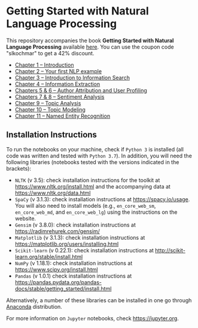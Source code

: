# Getting Started with Natural Language Processing

This repository accompanies the book **Getting Started with Natural Language Processing** available [here](https://www.manning.com/books/getting-started-with-natural-language-processing?query=natural). You can use the coupon code "slkochmar" to get a 42% discount.

- [Chapter 1 – Introduction](https://github.com/ekochmar/Getting-Started-with-NLP/blob/master/Chapter1.ipynb)
- [Chapter 2 – Your first NLP example](https://github.com/ekochmar/Essential-NLP/blob/master/Chapter2.ipynb)
- [Chapter 3 – Introduction to Information Search](https://github.com/ekochmar/Essential-NLP/blob/master/Chapter3.ipynb)
- [Chapter 4 – Information Extraction](https://github.com/ekochmar/Essential-NLP/blob/master/Chapter4.ipynb)
- [Chapters 5 & 6 – Author Attribution and User Profiling](https://github.com/ekochmar/Essential-NLP/blob/master/Chapters5-6.ipynb)
- [Chapters 7 & 8 – Sentiment Analysis](https://github.com/ekochmar/Essential-NLP/blob/master/Chapters7-8.ipynb)
- [Chapter 9 – Topic Analysis](https://github.com/ekochmar/Essential-NLP/blob/master/Chapter9.ipynb)
- [Chapter 10 – Topic Modeling](https://github.com/ekochmar/Essential-NLP/blob/master/Chapter10.ipynb)
- [Chapter 11 – Named Entity Recognition](https://github.com/ekochmar/Essential-NLP/blob/master/Chapter11.ipynb)

## Installation Instructions

To run the notebooks on your machine, check if `Python 3` is installed (all code was written and tested with `Python 3.7`). In addition, you will need the following libraries (notebooks tested with the versions indicated in the brackets):

- `NLTK` (v 3.5): check installation instructions for the toolkit at https://www.nltk.org/install.html and the accompanying data at https://www.nltk.org/data.html
- `SpaCy` (v 3.1.3): check installation instructions at https://spacy.io/usage. You will also need to install models (e.g., `en_core_web_sm`, `en_core_web_md`, and `en_core_web_lg`) using the instructions on the website.
- `Gensim` (v 3.8.0): check installation instructions at https://radimrehurek.com/gensim/
- `Matplotlib` (v 3.1.3): check installation instructions at https://matplotlib.org/users/installing.html
- `Scikit-learn` (v 0.22.1): check installation instructions at http://scikit-learn.org/stable/install.html
- `NumPy` (v 1.18.1): check installation instructions at https://www.scipy.org/install.html
- `Pandas` (v 1.0.1) check installation instructions at https://pandas.pydata.org/pandas-docs/stable/getting_started/install.html

Alternatively, a number of these libraries can be installed in one go through [Anaconda](https://www.anaconda.com/products/individual) distribution. 

For more information on `Jupyter` notebooks, check https://jupyter.org.


